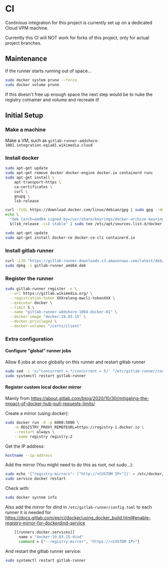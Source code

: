 # CI

Continious integration for this project is currently set up on a dedicated Cloud VPM machine.

Currently this CI will NOT work for forks of this project, only for actual project branches.

## Maintenance

If the runner starts running out of space...

```sh
sudo docker system prune --force
sudo docker volume prune
```

If this doesn't free up enough space the next step would be to nuke the registry cotnainer and volume and recreate it!

## Initial Setup

### Make a machine

Make a VM, such as `gitlab-runner-addshore-1001.integration.eqiad1.wikimedia.cloud`

### Install docker

```sh
sudo apt-get update
sudo apt-get remove docker docker-engine docker.io containerd runc
sudo apt-get install \
    apt-transport-https \
    ca-certificates \
    curl \
    gnupg \
    lsb-release

curl -fsSL https://download.docker.com/linux/debian/gpg | sudo gpg --dearmor -o /usr/share/keyrings/docker-archive-keyring.gpg
echo \
  "deb [arch=amd64 signed-by=/usr/share/keyrings/docker-archive-keyring.gpg] https://download.docker.com/linux/debian \
  $(lsb_release -cs) stable" | sudo tee /etc/apt/sources.list.d/docker.list > /dev/null

sudo apt-get update
sudo apt-get install docker-ce docker-ce-cli containerd.io
```

### Install gitlab runner

```sh
curl -LJO "https://gitlab-runner-downloads.s3.amazonaws.com/latest/deb/gitlab-runner_amd64.deb"
sudo dpkg -i gitlab-runner_amd64.deb
```

### Register the runner

```sh
sudo gitlab-runner register -n \
  --url https://gitlab.wikimedia.org/ \
  --registration-token XXXreleng-mwcli-tokenXXX \
  --executor docker \
  --limit 5 \
  --name "gitlab-runner-addshore-1004-docker-01" \
  --docker-image "docker:19.03.15" \
  --docker-privileged \
  --docker-volumes "/certs/client"
```

### Extra configuration

#### Configure "global" runner jobs

Allow 6 jobs at once globally on this runner and restart gitlab runner

```sh
sudo sed -i 's/^concurrent =.*/concurrent = 5/' "/etc/gitlab-runner/config.toml"
sudo systemctl restart gitlab-runner
```

#### Register custom local docker mirror

Mainly from https://about.gitlab.com/blog/2020/10/30/mitigating-the-impact-of-docker-hub-pull-requests-limits/

Create a mirror (using docker):

```sh
sudo docker run -d -p 6000:5000 \
    -e REGISTRY_PROXY_REMOTEURL=https://registry-1.docker.io \
    --restart always \
    --name registry registry:2
```

Get the IP address:

```sh
hostname --ip-address
```

Add the mirror (You might need to do this as root, not sudo...):

```sh
sudo echo '{"registry-mirrors": ["http://<CUSTOM IP>"]}' > /etc/docker/daemon.json
sudo service docker restart
```

Check with:

```sh
sudo docker system info
```

Also add the mirror for dind in `/etc/gitlab-runner/config.toml` to each runner it is needed for
https://docs.gitlab.com/ee/ci/docker/using_docker_build.html#enable-registry-mirror-for-dockerdind-service

```sh
    [[runners.docker.services]]
      name = "docker:19.03.15-dind"
      command = ["--registry-mirror", "https://<CUSTOM IP>"]
```

And restart the gitlab runner service:

```sh
sudo systemctl restart gitlab-runner
```